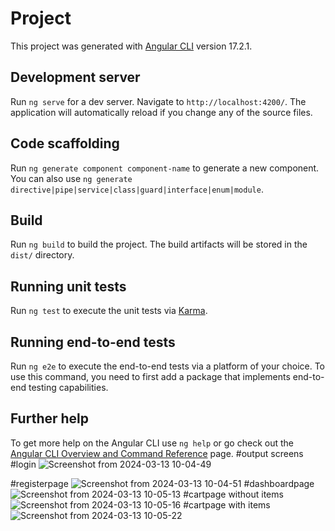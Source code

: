 # Project

This project was generated with [Angular CLI](https://github.com/angular/angular-cli) version 17.2.1.

## Development server

Run `ng serve` for a dev server. Navigate to `http://localhost:4200/`. The application will automatically reload if you change any of the source files.

## Code scaffolding

Run `ng generate component component-name` to generate a new component. You can also use `ng generate directive|pipe|service|class|guard|interface|enum|module`.

## Build

Run `ng build` to build the project. The build artifacts will be stored in the `dist/` directory.

## Running unit tests

Run `ng test` to execute the unit tests via [Karma](https://karma-runner.github.io).

## Running end-to-end tests

Run `ng e2e` to execute the end-to-end tests via a platform of your choice. To use this command, you need to first add a package that implements end-to-end testing capabilities.

## Further help

To get more help on the Angular CLI use `ng help` or go check out the [Angular CLI Overview and Command Reference](https://angular.io/cli) page.
#output screens
#login
![Screenshot from 2024-03-13 10-04-49](https://github.com/muthukrishnan2812/Angular-shopping-flipkart-project/assets/130547095/3eab08a5-6c37-4b7a-b13d-24c12d586d5f)

#registerpage
![Screenshot from 2024-03-13 10-04-51](https://github.com/muthukrishnan2812/Angular-shopping-flipkart-project/assets/130547095/6ce7aabc-7552-486e-9298-273bb5d1ef37)
#dashboardpage
![Screenshot from 2024-03-13 10-05-13](https://github.com/muthukrishnan2812/Angular-shopping-flipkart-project/assets/130547095/8dc0b74c-6c30-4cae-8ce6-429618722616)
#cartpage without items
![Screenshot from 2024-03-13 10-05-16](https://github.com/muthukrishnan2812/Angular-shopping-flipkart-project/assets/130547095/392118f9-ebac-432c-a449-0bcb0076398e)
#cartpage with items
![Screenshot from 2024-03-13 10-05-22](https://github.com/muthukrishnan2812/Angular-shopping-flipkart-project/assets/130547095/d8851fa3-17c2-45d2-a276-239db517ab00)




